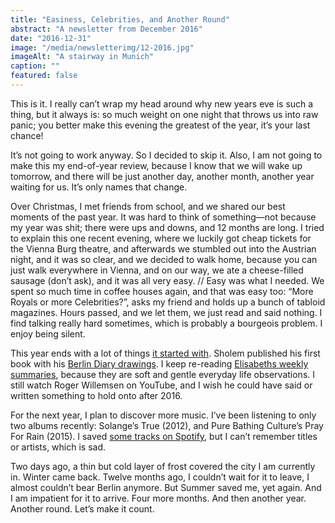 ```yaml
---
title: "Easiness, Celebrities, and Another Round"
abstract: "A newsletter from December 2016"
date: "2016-12-31"
image: "/media/newsletterimg/12-2016.jpg"
imageAlt: "A stairway in Munich"
caption: ""
featured: false
---
```


This is it. I really can’t wrap my head around why new years eve is such a thing, but it always is: so much weight on one night that throws us into raw panic; you better make this evening the greatest of the year, it’s your last chance!

It’s not going to work anyway. So I decided to skip it. Also, I am not going to make this my end-of-year review, because I know that we will wake up tomorrow, and there will be just another day, another month, another year waiting for us. It’s only names that change.

Over Christmas, I met friends from school, and we shared our best moments of the past year. It was hard to think of something—not because my year was shit; there were ups and downs, and 12 months are long. I tried to explain this one recent evening, where we luckily got cheap tickets for the Vienna Burg theatre, and afterwards we stumbled out into the Austrian night, and it was so clear, and we decided to walk home, because you can just walk everywhere in Vienna, and on our way, we ate a cheese-filled sausage (don’t ask), and it was all very easy. // Easy was what I needed. We spent so much time in coffee houses again, and that was easy too: “More Royals or more Celebrities?”, asks my friend and holds up a bunch of tabloid magazines. Hours passed, and we let them, we just read and said nothing. I find talking really hard sometimes, which is probably a bourgeois problem. I enjoy being silent.

This year ends with a lot of things [it started with](../01-thermal-underwear-100-essays-and-berlin-drawings). Sholem published his first book with his [Berlin Diary drawings](http://aberlindiary.tumblr.com). I keep re-reading [Elisabeths weekly summaries](http://mevme.com/lizblog/die-siebenundvierzigste-woche-jahr/), because they are soft and gentle everyday life observations. I still watch Roger Willemsen on YouTube, and I wish he could have said or written something to hold onto after 2016.

For the next year, I plan to discover more music. I’ve been listening to only two albums recently: Solange’s True (2012), and Pure Bathing Culture’s Pray For Rain (2015). I saved [some tracks on Spotify](https://open.spotify.com/user/christowski/playlist/0jTorj2RaY71vkErDwyJh5), but I can’t remember titles or artists, which is sad.

Two days ago, a thin but cold layer of frost covered the city I am currently in. Winter came back. Twelve months ago, I couldn’t wait for it to leave, I almost couldn’t bear Berlin anymore. But Summer saved me, yet again. And I am impatient for it to arrive. Four more months. And then another year. Another round. Let’s make it count.